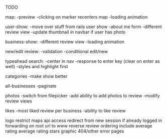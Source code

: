 TODO

map:
-preview
-clicking on marker recenters map
-loading animation

user-show:
-move over stuff from rails user show
-about me form
-different review view
-update thumbnail in navbar if user has photo

business-show:
-different review view
-loading animation

new/edit review:
-validation
-conditional edit/new

typeahead search:
-center in nav
-response to enter key (clear on enter as well)
-styles and highlight first

categories
-make show better

all-businesses
-paginate

photos
-switch from filepicker
-add ability to add photos to review
-modify review views

likes
-most liked review per business
-ability to like review

logo
restrict maps api access
redirect from new session if already logged in
forwarding on root url to www
reverse review ordering
include average rating
average rating stars graphic
404/other error pages